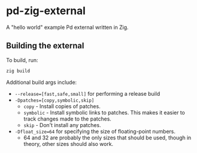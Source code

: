 # pd-zig-external

A "hello world" example Pd external written in Zig.

## Building the external

To build, run:
```bash
zig build
```
Additional build args include:
- `--release=[fast,safe,small]` for performing a release build
- `-Dpatches=[copy,symbolic,skip]`
  - `copy` - Install copies of patches.
  - `symbolic` - Install symbolic links to patches. This makes it easier to track changes made to the patches.
  - `skip` - Don't install any patches.
- `-Dfloat_size=64` for specifying the size of floating-point numbers.
  - 64 and 32 are probably the only sizes that should be used, though in theory, other sizes should also work.
